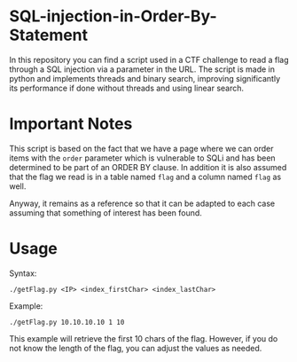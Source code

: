 # SQL-injection-in-Order-By-Statement

In this repository you can find a script used in a CTF challenge to read a flag through a SQL injection via a parameter in the URL.  The script is made in python and implements threads and binary search, improving significantly its performance if done without threads and using linear search.

# Important Notes

This script is based on the fact that we have a page where we can order items with the `order` parameter which is vulnerable to SQLi and has been determined to be part of an ORDER BY clause. In addition it is also assumed that the flag we read is in a table named `flag` and a column named `flag` as well.

Anyway, it remains as a reference so that it can be adapted to each case assuming that something of interest has been found. 

# Usage
Syntax:

`./getFlag.py <IP> <index_firstChar> <index_lastChar>`

Example:

`./getFlag.py 10.10.10.10 1 10 `

This example will retrieve the first 10 chars of the flag.
However, if you do not know the length of the flag, you can adjust the values as needed.
